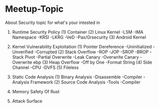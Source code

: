 # Meetup-Topic
About Security topic for what's your intested in

1. Runtime Security Policy
(1) Container
(2) Linux Kernel
   -LSM
   -IMA Namespace
   -KRSI
   -LKRG
   -VeD
   -Pax/Grsecurity
(3) Android Kernel

2. Kernel Vulnerability Exploitation
(1) Pointer Dereference
   -Uninitialized
   -Unverified
   -Corrupted
(2) Stack Overflow
   -ROP
   -JOP
   -SROP
   -BROP
   -Stack Pivot
   -Partial Overwrite
   -Leak Canary
   -Overwrite Canary
   -Overwrite ebp
(3) Heap Overflow
   -Off by One
   -Format String
(4) Side Channel
   -CPU
   -DVFS
(5) Fileless

3. Static Code Analysis
(1) Binary Analysis
   -Disassemble
   -Compiler
   -Analysis Framework
(2) Source Code Analysis
   -Tools
   -Compiler

4. Memory Safety Of Rust

5. Attack Surface

